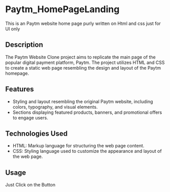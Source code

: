 # Paytm_HomePageLanding
This is an Paytm website home page purly written on Html and css just for UI only

## Description

The Paytm Website Clone project aims to replicate the main page of the popular digital payment platform, Paytm. The project utilizes HTML and CSS to create a static web page resembling the design and layout of the Paytm homepage.

## Features

- Styling and layout resembling the original Paytm website, including colors, typography, and visual elements.
- Sections displaying featured products, banners, and promotional offers to engage users.

## Technologies Used

- HTML: Markup language for structuring the web page content.
- CSS: Styling language used to customize the appearance and layout of the web page.


## Usage

Just Click on the Button 
